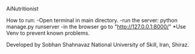 AiNutritionist

How to run:
-Open terminal in main directory.
-run the server: python manage.py runserver
-in the browser go to "http://127.0.0.1:8000/"
\*Use Venv to prevent known problems.

Developed by Sobhan Shahnavaz
National University of Skill, Iran, Shiraz.
